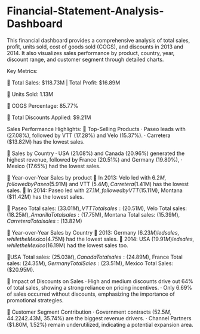 # Financial-Statement-Analysis-Dashboard
This financial dashboard provides a comprehensive analysis of total sales, profit, units sold, cost of goods sold (COGS), and discounts in 2013 and 2014. It also visualizes sales performance by product, country, year, discount range, and customer segment through detailed charts.

Key Metrics:

📌 Total Sales: $118.73M | Total Profit: $16.89M

📌 Units Sold: 1.13M

📌 COGS Percentage: 85.77%

📌 Total Discounts Applied: $9.21M


Sales Performance Highlights:
🔹 Top-Selling Products
· Paseo leads with (27.08%), followed by VTT (17.28%) and Velo (15.37%).
· Carretera ($13.82M) has the lowest sales.

🔹 Sales by Country
· USA (21.08%) and Canada (20.96%) generated the highest revenue,
 followed by France (20.51%) and Germany (19.80%),
· Mexico (17.65%) had the lowest sales.

🔹 Year-over-Year Sales by product
📌 In 2013: Velo led with $6.2M, followed by Paseo($5.91M) and VTT ($5.4M),
 Carretera ($1.41M) has the lowest sales.
📌 In 2014: Paseo led with $27.1M, followed by VTT ($15.11M),
 Montana ($11.42M) has the lowest sales.

📌 Paseo Total sales: ($33.01M), VTT Total sales: ($20.51M), Velo Total sales: ($18.25M), Amarilla Total sales: ($17.75M), Montana Total sales: ($15.39M), Carretera Total sales: ($13.82M)

🔹 Year-over-Year Sales by Country
📌 2013: Germany ($6.23M) led sales, while the Mexico ($4.75M) had the lowest sales.
📌 2014: USA ($19.91M) led sales, while the Mexico ($16.19M) had the lowest sales too.

📌USA Total sales: ($25.03M), Canada Total sales: ($24.89M),
France Total sales: ($24.35M), Germany Total Sales: ($23.51M), 
 Mexico Total Sales: ($20.95M).

🔹 Impact of Discounts on Sales
· High and medium discounts drive out 64% of total sales, showing a strong reliance on pricing incentives.
· Only 6.69% of sales occurred without discounts, emphasizing the importance of promotional strategies.

🔹 Customer Segment Contribution
· Government contracts ($52.5M, 44.22%) and small businesses ($42.43M, 35.74%) are the biggest revenue drivers.
· Channel Partners ($1.80M, 1.52%) remain underutilized, indicating a potential expansion area.
